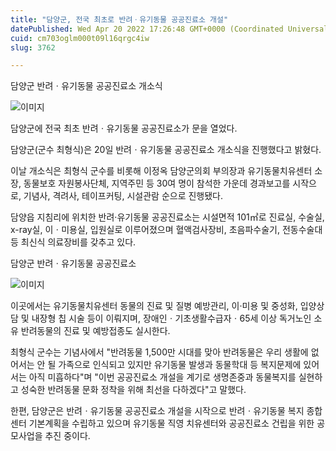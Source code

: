 ```yaml
---
title: "담양군, 전국 최초로 반려ㆍ유기동물 공공진료소 개설"
datePublished: Wed Apr 20 2022 17:26:48 GMT+0000 (Coordinated Universal Time)
cuid: cm703oglm000t09l16qrgc4iw
slug: 3762

---
```



담양군 반려ㆍ유기동물 공공진료소 개소식

![이미지](https://cdn.hashnode.com/res/hashnode/image/upload/v1739255262992/9fd3a578-1865-47cd-9cae-ef9ed3f60b6e.jpeg)

담양군에 전국 최초 반려ㆍ유기동물 공공진료소가 문을 열었다.

담양군(군수 최형식)은 20일 반려ㆍ유기동물 공공진료소 개소식을 진행했다고 밝혔다.

이날 개소식은 최형식 군수를 비롯해 이정옥 담양군의회 부의장과 유기동물치유센터 소장, 동물보호 자원봉사단체, 지역주민 등 30여 명이 참석한 가운데 경과보고를 시작으로, 기념사, 격려사, 테이프커팅, 시설관람 순으로 진행됐다.

담양읍 지침리에 위치한 반려·유기동물 공공진료소는 시설면적 101㎡로 진료실, 수술실, x-ray실, 이ㆍ미용실, 입원실로 이루어졌으며 혈액검사장비, 초음파수술기, 전동수술대 등 최신식 의료장비를 갖추고 있다.

담양군 반려ㆍ유기동물 공공진료소

![이미지](https://cdn.hashnode.com/res/hashnode/image/upload/v1739255265081/eb1812ff-e367-483a-aa40-757708dfe872.jpeg)

이곳에서는 유기동물치유센터 동물의 진료 및 질병 예방관리, 이·미용 및 중성화, 입양상담 및 내장형 칩 시술 등이 이뤄지며, 장애인ㆍ기초생활수급자ㆍ65세 이상 독거노인 소유 반려동물의 진료 및 예방접종도 실시한다.

최형식 군수는 기념사에서 "반려동물 1,500만 시대를 맞아 반려동물은 우리 생활에 없어서는 안 될 가족으로 인식되고 있지만 유기동물 발생과 동물학대 등 복지문제에 있어서는 아직 미흡하다"며 "이번 공공진료소 개설을 계기로 생명존중과 동물복지를 실현하고 성숙한 반려동물 문화 정착을 위해 최선을 다하겠다"고 말했다.

한편, 담양군은 반려ㆍ유기동물 공공진료소 개설을 시작으로 반려ㆍ유기동물 복지 종합센터 기본계획을 수립하고 있으며 유기동물 직영 치유센터와 공공진료소 건립을 위한 공모사업을 추진 중이다.